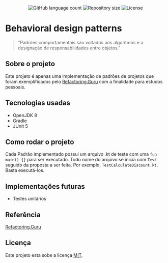 <p align="center">
  <img alt="GitHub language count" src="https://img.shields.io/github/languages/count/brunotiyoda/Behavioral-Design-Patterns#readme?color=%2304D361">

  <img alt="Repository size" src="https://img.shields.io/github/repo-size/brunotiyoda/Behavioral-Design-Patterns#readme">

  <img alt="License" src="https://img.shields.io/badge/license-MIT-brightgreen">

</p>

# Behavioral design patterns

> "Padrões comportamentais são voltados aos algoritmos e a designação de responsabilidades entre objetos."

## Sobre o projeto

Este projeto é apenas uma implementação de padrões de projetos que foram exemplificados pelo
[Refactoring.Guru](https://refactoring.guru/design-patterns/behavioral-patterns) com a finalidade para estudos pessoais.

## Tecnologias usadas

* OpenJDK 8
* Gradle
* JUnit 5

## Como rodar o projeto

Cada Padrão implementado possui um arquivo .kt de teste com uma ```fun main() {}``` para ser executado. Todo nome do
arquivo se inicia com ```Test``` seguido da proposta a ser feita. Por exemplo, ```TestCalculateDiscount.kt```. Basta
executá-los.

## Implementações futuras

* Testes unitários

## Referência

[Refactoring.Guru](https://refactoring.guru/design-patterns/behavioral-patterns)

## Licença

Este projeto esta sobe a licença [MIT](./LICENSE).
